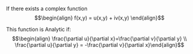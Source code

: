 If there exists a complex function $$\begin{align} f(x,y) = u(x,y) + iv(x,y) \end{align}$$

This function is Analytic if: $$\begin{align} \frac{\partial u}{\partial x}=\frac{\partial v}{\partial y} \\ \frac{\partial u}{\partial y} = -\frac{\partial v}{\partial x}\end{align}$$